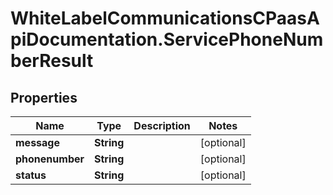 # WhiteLabelCommunicationsCPaasApiDocumentation.ServicePhoneNumberResult

## Properties

Name | Type | Description | Notes
------------ | ------------- | ------------- | -------------
**message** | **String** |  | [optional] 
**phonenumber** | **String** |  | [optional] 
**status** | **String** |  | [optional] 


